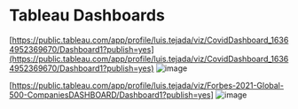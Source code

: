 # Tableau Dashboards
[https://public.tableau.com/app/profile/luis.tejada/viz/CovidDashboard_16364952369670/Dashboard1?publish=yes](https://public.tableau.com/app/profile/luis.tejada/viz/CovidDashboard_16364952369670/Dashboard1?publish=yes)
![image](https://user-images.githubusercontent.com/93099320/141040799-d72cb5b0-7964-45f5-a37c-1fd23d612b1c.png)






[https://public.tableau.com/app/profile/luis.tejada/viz/Forbes-2021-Global-500-CompaniesDASHBOARD/Dashboard1?publish=yes]
![image](https://user-images.githubusercontent.com/93099320/141053999-7e3b549a-f6b1-495b-b68a-aba3ecf8ad06.png)

